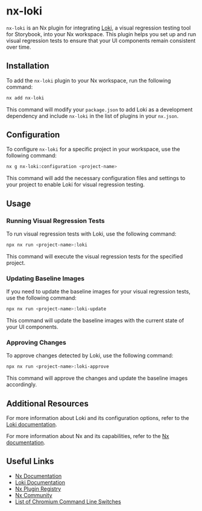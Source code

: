# nx-loki

`nx-loki` is an Nx plugin for integrating [Loki](https://github.com/oblador/loki), a visual regression testing tool for Storybook, into your Nx workspace. This plugin helps you set up and run visual regression tests to ensure that your UI components remain consistent over time.

## Installation

To add the `nx-loki` plugin to your Nx workspace, run the following command:

```sh
nx add nx-loki
```

This command will modify your `package.json` to add Loki as a development dependency and include `nx-loki` in the list of plugins in your `nx.json`.

## Configuration

To configure `nx-loki` for a specific project in your workspace, use the following command:

```sh
nx g nx-loki:configuration <project-name>
```

This command will add the necessary configuration files and settings to your project to enable Loki for visual regression testing.

## Usage

### Running Visual Regression Tests

To run visual regression tests with Loki, use the following command:

```sh
npx nx run <project-name>:loki
```

This command will execute the visual regression tests for the specified project.

### Updating Baseline Images

If you need to update the baseline images for your visual regression tests, use the following command:

```sh
npx nx run <project-name>:loki-update
```

This command will update the baseline images with the current state of your UI components.

### Approving Changes

To approve changes detected by Loki, use the following command:

```sh
npx nx run <project-name>:loki-approve
```

This command will approve the changes and update the baseline images accordingly.

## Additional Resources

For more information about Loki and its configuration options, refer to the [Loki documentation](https://github.com/oblador/loki).

For more information about Nx and its capabilities, refer to the [Nx documentation](https://nx.dev).

## Useful Links

- [Nx Documentation](https://nx.dev)
- [Loki Documentation](https://github.com/oblador/loki)
- [Nx Plugin Registry](https://nx.dev/plugin-registry)
- [Nx Community](https://go.nx.dev/community)
- [List of Chromium Command Line Switches](https://peter.sh/experiments/chromium-command-line-switches/#)

